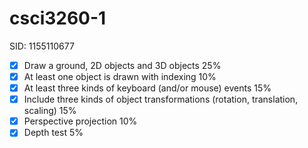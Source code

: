 # csci3260-1
SID: 1155110677

- [x] Draw a ground, 2D objects and 3D objects 25%
- [x] At least one object is drawn with indexing 10%
- [x] At least three kinds of keyboard (and/or mouse) events 15%
- [x] Include three kinds of object transformations (rotation, translation, scaling) 15%
- [x] Perspective projection 10%
- [x] Depth test 5%